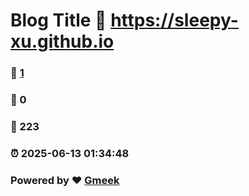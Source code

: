 # Blog Title :link: https://sleepy-xu.github.io 
### :page_facing_up: [1](https://sleepy-xu.github.io/tag.html) 
### :speech_balloon: 0 
### :hibiscus: 223 
### :alarm_clock: 2025-06-13 01:34:48 
### Powered by :heart: [Gmeek](https://github.com/Meekdai/Gmeek)

